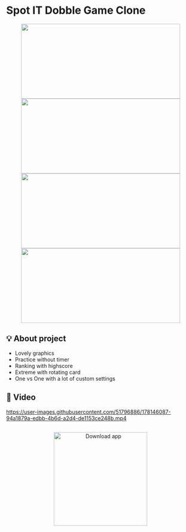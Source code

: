 # Spot IT Dobble Game Clone 

<p float="left" align="center" padding="5" border-line=5px>
  <img src="https://play-lh.googleusercontent.com/KYU9aPMaMn6u40PM7eOCkMh2NmDzCgDDBGiSCJulNj-vZR42hu1Knl_oqiHFqCD9VdY=w2560-h1440-rw" width="425" height="200" />
  <img src="https://play-lh.googleusercontent.com/b9LCXm6t5jYmeCoAweW5gN2ky1bLI69sm66dI7VKgZMbKxHaMUZyjzzhDMTVUhl2k-c=w2560-h1440-rw" width="425" height="200" />
  <img src="https://play-lh.googleusercontent.com/BalNvIX090lBOCeaqMoJsCRDl4K3ripJiSvfGPHPMwGEW1TXo54xGu1POHO9-Qdmog=w2560-h1440-rw" width="425" height="200" />
  <img src="https://play-lh.googleusercontent.com/GeiZMTjqXDfh9BS5dU76Ds3y6O5vbd48bfv0sKgnfwuZs_4hTE1V2SvxXOtZtEhBMGEc=w2560-h1440-rw" width="425" height="200" />
</p>

## :bulb: About project
- Lovely graphics
- Practice without timer
- Ranking with highscore
- Extreme with rotating card
- One vs One with a lot of custom settings

## :vhs: Video 
https://user-images.githubusercontent.com/51796886/178146087-94a1879a-edbb-4b6d-a2d4-de1153ce248b.mp4
## 

<p align="center">
  <a href="https://play.google.com/store/apps/details?id=com.Games96.SpotITDobbleGame&gl=PL"> <img width="250" src="https://pilot-rc.com/wp-content/uploads/2019/07/Google-Play-Icon.png" alt="Download app"></a>
</p>
